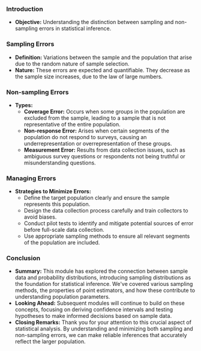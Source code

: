 ### Introduction
- **Objective:** Understanding the distinction between sampling and non-sampling errors in statistical inference.

### Sampling Errors
- **Definition:** Variations between the sample and the population that arise due to the random nature of sample selection.
- **Nature:** These errors are expected and quantifiable. They decrease as the sample size increases, due to the law of large numbers.

### Non-sampling Errors
- **Types:**
  - **Coverage Error:** Occurs when some groups in the population are excluded from the sample, leading to a sample that is not representative of the entire population.
  - **Non-response Error:** Arises when certain segments of the population do not respond to surveys, causing an underrepresentation or overrepresentation of these groups.
  - **Measurement Error:** Results from data collection issues, such as ambiguous survey questions or respondents not being truthful or misunderstanding questions.

### Managing Errors
- **Strategies to Minimize Errors:**
  - Define the target population clearly and ensure the sample represents this population.
  - Design the data collection process carefully and train collectors to avoid biases.
  - Conduct pilot tests to identify and mitigate potential sources of error before full-scale data collection.
  - Use appropriate sampling methods to ensure all relevant segments of the population are included.

### Conclusion
- **Summary:** This module has explored the connection between sample data and probability distributions, introducing sampling distributions as the foundation for statistical inference. We've covered various sampling methods, the properties of point estimators, and how these contribute to understanding population parameters.
- **Looking Ahead:** Subsequent modules will continue to build on these concepts, focusing on deriving confidence intervals and testing hypotheses to make informed decisions based on sample data.
- **Closing Remarks:** Thank you for your attention to this crucial aspect of statistical analysis. By understanding and minimizing both sampling and non-sampling errors, we can make reliable inferences that accurately reflect the larger population.

